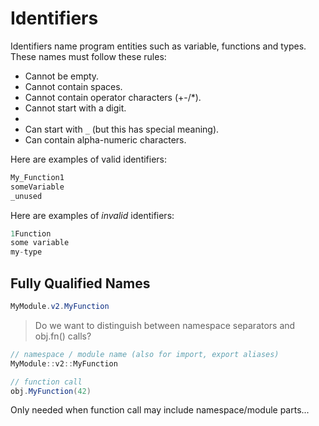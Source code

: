 # Identifiers

Identifiers name program entities such as variable, functions and types. These names must follow these rules:

- Cannot be empty.
- Cannot contain spaces.
- Cannot contain operator characters (+-/*).
- Cannot start with a digit.
-
- Can start with `_` (but this has special meaning).
- Can contain alpha-numeric characters.

Here are examples of valid identifiers:

```C#
My_Function1
someVariable
_unused
```

Here are examples of _invalid_ identifiers:

```C#
1Function
some variable
my-type
```

## Fully Qualified Names

```C#
MyModule.v2.MyFunction
```

> Do we want to distinguish between namespace separators and obj.fn() calls?

```C#
// namespace / module name (also for import, export aliases)
MyModule::v2::MyFunction

// function call
obj.MyFunction(42)
```

Only needed when function call may include namespace/module parts...